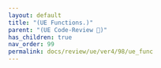 ```yaml
---
layout: default
title: "(UE Functions.)"
parent: "(UE Code-Review 🤖)"
has_children: true
nav_order: 99
permalink: docs/review/ue/ver4/98/ue_func
---
```


